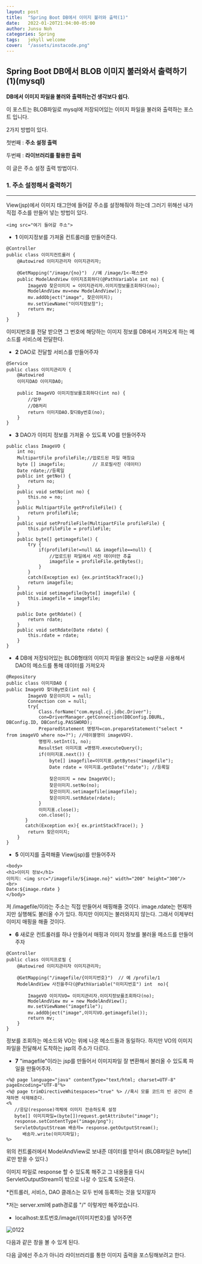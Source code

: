 ```yaml
---
layout: post
title:  "Spring Boot DB에서 이미지 불러와 출력(1)"
date:   2022-01-20T21:04:00-05:00
author: Junsu Noh
categories: Spring
tags:	jekyll welcome
cover:  "/assets/instacode.png"
---
```




## Spring Boot DB에서 BLOB 이미지 불러와서 출력하기(1)(mysql)



**DB에서 이미지 파일을 불러와 출력하는건 생각보다 쉽다.** 

이 포스트는 BLOB파일로 mysql에 저장되어있는 이미지 파일을 불러와 출력하는 포스트 입니다.

2가지 방법이 있다. 

첫번째 : **주소 설정 출력**

두번째 : **라이브러리를 활용한 출력**

이 글은 주소 설정 출력 방법이다.



### 1. 주소 설정해서 출력하기

------

View(jsp)에서 이미지 태그안에 들어갈 주소를 설정해줘야 하는데 그러기 위해선 내가 직접 주소를 만들어 넣는 방법이 있다. 

```
<img src="여기 들어갈 주소">
```



- **1** 이미지정보를 가져올 컨트롤러를 만들어준다. 

```
@Controller
public class 이미지컨트롤러 {
	@Autowired 이미지관리자 이미지관리자;

	@GetMapping("/image/{no}")  //예 /image/1<-패스변수
	public ModelAndView 이미지조회하다(@PathVariable int no) {
		ImageVO 찾은이미지 = 이미지관리자.이미지정보를조회하다(no);
		ModelAndView mv=new ModelAndView();
		mv.addObject("image", 찾은이미지);
		mv.setViewName("이미지정보창");
		return mv;
	}
}

```

이미지번호를 전달 받으면 그 번호에 해당하는 이미지 정보를 DB에서 가져오게 하는 메소드를 서비스에 전달한다.



- **2** DAO로 전달할 서비스를 만들어주자

```
@Service
public class 이미지관리자 {
   	@Autowired
	이미지DAO 이미지DAO;

	public ImageVO 이미지정보를조회하다(int no) {
		//업무
		//DB처리
		return 이미지DAO.찾다By번호(no);
	}
}

```



- **3** DAO가 이미지 정보를 가져올 수 있도록 VO를 만들어주자

```
public class ImageVO {
	int no;
	MultipartFile profileFile;//업로드된 파일 매칭요
	byte [] imagefile;          // 프로필사진 (데이터)    
	Date rdate;//등록일
	public int getNo() {
		return no;
	}
	public void setNo(int no) {
		this.no = no;
	}	
	public MultipartFile getProfileFile() {
		return profileFile;
	}
	public void setProfileFile(MultipartFile profileFile) {
		this.profileFile = profileFile;
	}
	public byte[] getimagefile() {
		try {
			if(profileFile!=null && imagefile==null) {
				//업로드된 파일에서 사진 데이터만 추출
				imagefile = profileFile.getBytes();
			}
		}
		catch(Exception ex) {ex.printStackTrace();}
		return imagefile;
	}
	public void setimagefile(byte[] imagefile) {
		this.imagefile = imagefile;
	}
	
	public Date getRdate() {
		return rdate;
	}
	public void setRdate(Date rdate) {
		this.rdate = rdate;
	}
}
```



- **4** DB에 저장되어있는 BLOB형태의 이미지 파일을 불러오는 sql문을 사용해서 DAO의 메소드를 통해 데이터를 가져오자

```
@Repository
public class 이미지DAO {
public ImageVO 찾다By번호(int no) {
		ImageVO 찾은이미지 = null;
		Connection con = null;		 
	    try{
	        Class.forName("com.mysql.cj.jdbc.Driver");
	        con=DriverManager.getConnection(DBConfig.DBURL, DBConfig.ID, DBConfig.PASSWORD);
	        PreparedStatement 명령자=con.prepareStatement("select * from imageVO where no=?"); //테이블명이 imageVO다.
	        명령자.setInt(1, no);
	        ResultSet 이미지표 =명령자.executeQuery();
	        if(이미지표.next()) {
	        	byte[] imagefile=이미지표.getBytes("imagefile");
	        	Date rdate = 이미지표.getDate("rdate"); //등록일
	        	
	        	찾은이미지 = new ImageVO();
	        	찾은이미지.setNo(no);
	        	찾은이미지.setimagefile(imagefile);
	        	찾은이미지.setRdate(rdate);	        	
	        } 
	        이미지표.close();	        
	        con.close();
	   }
	   catch(Exception ex){ ex.printStackTrace(); }
	    return 찾은이미지;
	}
}
```



- **5** 이미지를 출력해줄 View(jsp)를 만들어주자

```
<body>
<h1>이미지 정보</h1>
이미지: <img src="/imagefile/${image.no}" width="200" height="300"/><br> 
Date:${image.rdate }
</body>
```

저 /imagefile/이라는 주소는 직접 만들어서 매핑해줄 것이다. image.rdate는 현재까지만 실행해도 불러올 수가 있다. 하지만 이미지는 불러와지지 않는다. 그래서 이제부터 이미지 매핑을 해줄 것이다.



- **6** 새로운 컨트롤러를 하나 만들어서 매핑과 이미지 정보를 불러올 메소드를 만들어주자

```
@Controller
public class 이미지프로필 {
	@Autowired 이미지관리자 이미지관리자; 
 
	@GetMapping("/imagefile/{이미지번호}")  // 예 /profile/1
	ModelAndView 사진을주다(@PathVariable("이미지번호") int  no){
		
		ImageVO 이미지VO= 이미지관리자.이미지정보를조회하다(no);
		ModelAndView mv = new ModelAndView();
		mv.setViewName("imagefile");
		mv.addObject("image",이미지VO.getimagefile());
		return mv;
	}
}
```

정보를 조회하는 메소드와 VO는 위에 나온 메소드들과 동일하다. 하지만 VO의 이미지파일을 전달해서 도착하는 jsp의 주소가 다르다. 



- **7** "imagefile"이라는 jsp를 만들어서 이미지파일 잘 변환해서 불러올 수 있도록 파일을 만들어주자.

```
<%@ page language="java" contentType="text/html; charset=UTF-8" pageEncoding="UTF-8"%>
<%@ page trimDirectiveWhitespaces="true" %> //혹시 모를 코드의 빈 공간이 존재하면 삭제해준다.
<%
   //응답(response)객체에 이미지 전송하도록 설정
   byte[] 이미지파일=(byte[])request.getAttribute("image"); 
   response.setContentType("image/png");
   ServletOutputStream 배송자= response.getOutputStream();
      배송자.write(이미지파일);
%>
```

위의 컨트롤러에서 ModelAndView로 보내준 데이터를 받아서 (BLOB파일은 byte[]로만 받을 수 있다.)



이미지 파일로 response 할 수 있도록 해주고 그 내용들을 다시 ServletOutputStream이 밖으로 나갈 수 있도록 도와준다.



*컨트롤러, 서비스, DAO 클래스는 모두 빈에 등록하는 것을 잊지말자 

*저는 server.xml에 path경로를 "/" 이렇게만 해주었습니다.



- localhost:포트번호/image/{이미지번호}를 넣어주면 

![0122](https://raw.githubusercontent.com/junsu1026/junsu1026.github.io/images/assets/img/0122.PNG)

다음과 같은 창을 볼 수 있게 된다.

다음 글에선 주소가 아니라 라이브러리를 통한 이미지 출력을 포스팅해보려고 한다.
